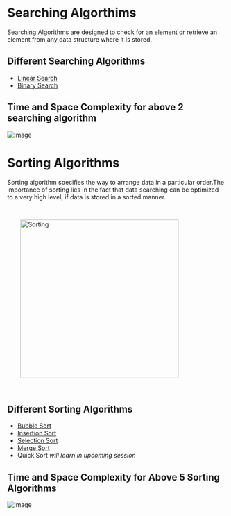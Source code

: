 # Searching Algorthims

Searching Algorithms are designed to check for an element or retrieve an element from any data structure where it is stored.

## Different Searching Algorithms

- [Linear Search](https://github.com/PorkodiVenkatesh/DataStructures/blob/main/Day12/README.md#linear-search)
- [Binary Search](./BinarySearch/README.md)

## Time and Space Complexity for above 2 searching algorithm

![image](https://user-images.githubusercontent.com/70228962/174137742-1ea04c92-caf2-4aac-8380-3cc389b36cb2.png)


# Sorting Algorithms

Sorting algorithm specifies the way to arrange data in a particular order.The importance of sorting lies in the fact that data searching can be optimized to a very high level, if data is stored in a sorted manner.


<img style="padding:30px; " width="365" alt="Sorting" src="https://user-images.githubusercontent.com/82796751/173227985-422977a3-b90c-448e-908a-f34c830a2dfe.PNG">


## Different Sorting Algorithms

- [Bubble Sort](./BubbleSort/README.md)
- [Insertion Sort](./InsertionSort/README.md)
- [Selection Sort](./SelectionSort/README.md)
- [Merge Sort](./MergeSort/README.md)
- Quick Sort _will learn in upcoming session_

## Time and Space Complexity for Above 5 Sorting Algorithms

![image](https://user-images.githubusercontent.com/70228962/174136763-7667ab1e-d543-4033-918d-1cdd0d9c4657.png)

